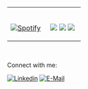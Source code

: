 <table width="100%">
  <tr width="100%">
    <td width="50%">
      <br>

  [![Spotify](https://novatorem-indol-three.vercel.app/api/spotify)](https://open.spotify.com/user/gledrianregalagutierrez)
    </td>
    <td width="50%">
      <br>
      <p align="center">
        <img src="https://user-images.githubusercontent.com/68104451/114303700-c17c7900-9acf-11eb-8f5c-4b7c4673739c.gif">
        <img src="https://user-images.githubusercontent.com/68104451/114303706-c5100000-9acf-11eb-8ee4-0e75d8932f3e.gif">
        <img src="https://user-images.githubusercontent.com/68104451/114303707-c6412d00-9acf-11eb-897d-88840e56ec52.gif">
      </p>
    </td>
  </tr>
</table>
<br>
<p align="left">Connect with me:<br>

  [![Linkedin](https://img.shields.io/badge/linked-in-369?style=flat-square&logo=linkedin&logoColor=white&color=blue)](https://www.linkedin.com/in/gledrian-gutierrez-979a09211/)
  [![E-Mail](https://img.shields.io/badge/email-reveal-2a8?style=flat-square&logo=gmail&logoColor=white)](https://mailhide.io/e/F2v7qcOo)
</p>
